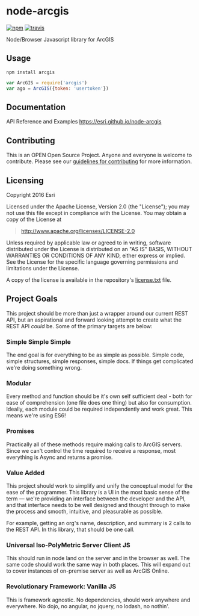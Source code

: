 # node-arcgis

[![npm][npm-image]][npm-url]
[![travis][travis-image]][travis-url]

[npm-image]: https://img.shields.io/npm/v/arcgis.svg?style=flat-square
[npm-url]: https://www.npmjs.com/package/arcgis
[travis-image]: https://img.shields.io/travis/Esri/node-arcgis.svg?style=flat-square
[travis-url]: https://travis-ci.org/Esri/node-arcgis

Node/Browser Javascript library for ArcGIS

## Usage

```
npm install arcgis
```

```js
var ArcGIS = require('arcgis')
var ago = ArcGIS({token: 'usertoken'})
```

## Documentation

API Reference and Examples
https://esri.github.io/node-arcgis

## Contributing

This is an OPEN Open Source Project.  Anyone and everyone is welcome to contribute. Please see our [guidelines for contributing](./CONTRIBUTING.md) for more information.

## Licensing
Copyright 2016 Esri

Licensed under the Apache License, Version 2.0 (the "License"); you may not use this file except in compliance with the License. You may obtain a copy of the License at

> http://www.apache.org/licenses/LICENSE-2.0

Unless required by applicable law or agreed to in writing, software distributed under the License is distributed on an "AS IS" BASIS, WITHOUT WARRANTIES OR CONDITIONS OF ANY KIND, either express or implied. See the License for the specific language governing permissions and limitations under the License.

A copy of the license is available in the repository's [license.txt](https://raw.github.com/Esri/node-arcgis/master/license.txt) file.

## Project Goals

This project should be more than just a wrapper around our current REST API, but an aspirational and forward looking attempt to create what the REST API _could_ be. Some of the primary targets are below:

### Simple Simple Simple

The end goal is for everything to be as simple as possible. Simple code, simple structures, simple responses, simple docs. If things get complicated we're doing something wrong.

### Modular

Every method and function should be it's own self sufficient deal - both for ease of comprehension (one file does one thing) but also for consumption. Ideally, each module could be required independently and work great. This means we're using ES6!

### Promises

Practically all of these methods require making calls to ArcGIS servers. Since we can't control the time required to receive a response, most everything is Async and returns a promise.

### Value Added

This project should work to simplify and unify the conceptual model for the ease of the programmer. This library is a UI in the most basic sense of the term — we're providing an interface between the developer and the API, and that interface needs to be well designed and thought through to make the process and smooth, intuitive, and pleasurable as possible.

For example, getting an org's name, description, and summary is 2 calls to the REST API. In this library, that should be one call.

### Universal Iso-PolyMetric Server Client JS

This should run in node land on the server and in the browser as well. The same code should work the same way in both places. This will expand out to cover instances of on-premise server as well as ArcGIS Online.

### Revolutionary Framework: Vanilla JS

This is framework agnostic. No dependencies, should work anywhere and everywhere. No dojo, no angular, no jquery, no lodash, no nothin'.